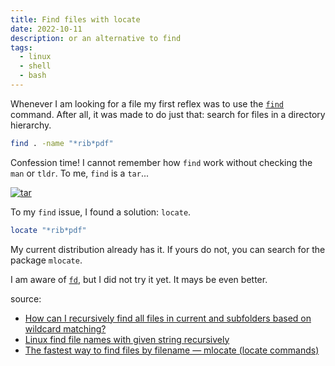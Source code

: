```yaml
---
title: Find files with locate
date: 2022-10-11
description: or an alternative to find
tags:
  - linux
  - shell
  - bash
---
```


Whenever I am looking for a file my first reflex was to use the [`find`](https://www.mankier.com/1/find) command. After all, it was made to do just that: search for files in a directory hierarchy.

```bash
find . -name "*rib*pdf"
```

Confession time! I cannot remember how `find` work without checking the `man` or `tldr`. To me, `find` is a `tar`...

[![tar](https://imgs.xkcd.com/comics/tar.png)](https://xkcd.com/1168/)

To my `find` issue, I found a solution: `locate`.

```bash
locate "*rib*pdf"
```

My current distribution already has it. If yours do not, you can search for the package `mlocate`.

I am aware of [`fd`](https://github.com/sharkdp/fd), but I did not try it yet. It mays be even better.

source:
- [How can I recursively find all files in current and subfolders based on wildcard matching?](https://stackoverflow.com/questions/5905054/how-can-i-recursively-find-all-files-in-current-and-subfolders-based-on-wildcard)
- [Linux find file names with given string recursively](https://stackoverflow.com/questions/13131048/linux-find-file-names-with-given-string-recursively)
- [The fastest way to find files by filename — mlocate (locate commands)](https://thucnc.medium.com/the-fastest-way-to-find-files-by-filename-mlocate-locate-commands-55bf40b297ab)
